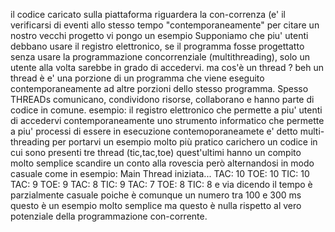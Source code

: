il codice caricato sulla piattaforma riguardera la con-correnza (e' il verificarsi di eventi allo stesso tempo "contemporaneamente"
per citare un nostro vecchi progetto vi pongo un esempio Supponiamo che piu' utenti debbano usare il registro elettronico, se il programma fosse progettatto senza usare la programmazione concorrenziale (multithreading), solo un utente alla volta sarebbe in grado di accedervi.
ma cos'è un thread ? beh un thread è e' una porzione di un programma che viene eseguito contemporaneamente ad altre porzioni dello stesso programma.
Spesso THREADs comunicano, condividono risorse, collaborano e hanno parte di codice in comune.
esempio: il registro elettronico che permette a piu' utenti di accedervi contemporaneamente
uno strumento informatico che permette a piu' processi di essere in esecuzione contemoporaneamete e' detto multi-threading
per portarvi un esempio molto più pratico carichero un codice in cui sono presenti tre thread (tic,tac,toe) quest'ultimi hanno un compito molto semplice scandire un conto alla rovescia però alternandosi in modo casuale come in esempio:
Main Thread iniziata...
<TAC> TAC: 10
<TOE> TOE: 10
<TIC> TIC: 10
<TAC> TAC: 9
<TOE> TOE: 9
<TAC> TAC: 8
<TIC> TIC: 9
<TAC> TAC: 7
<TOE> TOE: 8
<TIC> TIC: 8
e via dicendo il tempo è parzialmente casuale poiche è comunque un numero tra 100 e 300 ms
questo è un esempio molto semplice ma questo è nulla rispetto al vero potenziale della programmazione con-corrente.

